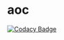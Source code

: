 # aoc
[![Codacy Badge](https://api.codacy.com/project/badge/Grade/9511c64fd2334926ad0f5d58d4804117)](https://app.codacy.com/gh/tu-vu/aoc?utm_source=github.com&utm_medium=referral&utm_content=tu-vu/aoc&utm_campaign=Badge_Grade)